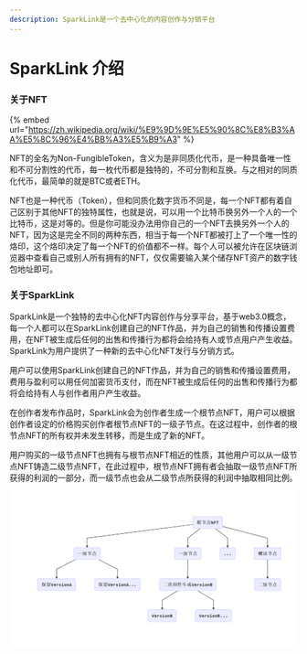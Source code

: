 ```yaml
---
description: SparkLink是一个去中心化的内容创作与分销平台
---
```


# SparkLink 介绍

### 关于NFT

{% embed url="https://zh.wikipedia.org/wiki/%E9%9D%9E%E5%90%8C%E8%B3%AA%E5%8C%96%E4%BB%A3%E5%B9%A3" %}

NFT的全名为Non-FungibleToken，含义为是非同质化代币，是一种具备唯一性和不可分割性的代币，每一枚代币都是独特的，不可分割和互换。与之相对的同质化代币，最简单的就是BTC或者ETH。

NFT也是一种代币（Token），但和同质化数字货币不同是，每一个NFT都有着自己区别于其他NFT的独特属性，也就是说，可以用一个比特币换另外一个人的一个比特币，这是对等的。但是你可能没办法用你自己的一个NFT去换另外一个人的NFT，因为这是完全不同的两种东西，相当于每一个NFT都被打上了一个唯一性的烙印，这个烙印决定了每一个NFT的价值都不一样。每个人可以被允许在区块链浏览器中查看自己或别人所有拥有的NFT，仅仅需要输入某个储存NFT资产的数字钱包地址即可。

### 关于SparkLink

SparkLink是一个独特的去中心化NFT内容创作与分享平台，基于web3.0概念，每一个人都可以在SparkLink创建自己的NFT作品，并为自己的销售和传播设置费用，在NFT被生成后任何的出售和传播行为都将会给持有人或节点用户产生收益。SparkLink为用户提供了一种新的去中心化NFT发行与分销方式。

用户可以使用SparkLink创建自己的NFT作品，并为自己的销售和传播设置费用，费用与盈利可以用任何加密货币支付，而在NFT被生成后任何的出售和传播行为都将会给持有人与创作者用户产生收益。

在创作者发布作品时，SparkLink会为创作者生成一个根节点NFT，用户可以根据创作者设定的价格购买创作者根节点NFT的一级子节点。在这过程中，创作者的根节点NFT的所有权并未发生转移，而是生成了新的NFT。

用户购买的一级节点NFT也拥有与根节点NFT相近的性质，其他用户可以从一级节点NFT铸造二级节点NFT，在此过程中，根节点NFT拥有者会抽取一级节点NFT所获得的利润的一部分，而一级节点也会从二级节点所获得的利润中抽取相同比例。



![](<.gitbook/assets/biref (1).png>)



